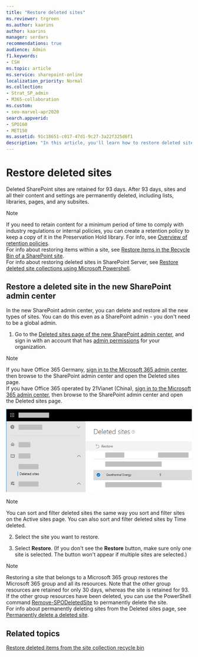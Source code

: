 ```yaml
---
title: "Restore deleted sites"
ms.reviewer: trgreen
ms.author: kaarins
author: kaarins
manager: serdars
recommendations: true
audience: Admin
f1.keywords:
- CSH
ms.topic: article
ms.service: sharepoint-online
localization_priority: Normal
ms.collection:  
- Strat_SP_admin
- M365-collaboration
ms.custom:
- seo-marvel-apr2020
search.appverid:
- SPO160
- MET150
ms.assetid: 91c18651-c017-47d1-9c27-3a22f325d6f1
description: "In this article, you'll learn how to restore deleted sites in the SharePoint admin center."
---
```


# Restore deleted sites

Deleted SharePoint sites are retained for 93 days. After 93 days, sites and all their content and settings are permanently deleted, including lists, libraries, pages, and any subsites.
  
> [!NOTE]
> If you need to retain content for a minimum period of time to comply with industry regulations or internal policies, you can create a retention policy to keep a copy of it in the Preservation Hold library. For info, see [Overview of retention policies](/office365/securitycompliance/retention-policies).<br> For info about restoring items within a site, see [Restore items in the Recycle Bin of a SharePoint site](https://support.office.com/article/6df466b6-55f2-4898-8d6e-c0dff851a0be). <br>For info about restoring deleted sites in SharePoint Server, see [Restore deleted site collections using Microsoft Powershell](/powershell/module/sharepoint-server/restore-spdeletedsite). 
  
 
## Restore a deleted site in the new SharePoint admin center

In the new SharePoint admin center, you can delete and restore all the new types of sites. You can do this even as a SharePoint admin - you don't need to be a global admin.

1. Go to the [Deleted sites page of the new SharePoint admin center](https://admin.microsoft.com/sharepoint?page=recycleBin&modern=true), and sign in with an account that has [admin permissions](./sharepoint-admin-role.md) for your organization.

>[!NOTE]
>If you have Office 365 Germany, [sign in to the Microsoft 365 admin center](https://go.microsoft.com/fwlink/p/?linkid=848041), then browse to the SharePoint admin center and open the Deleted sites page. <br>If you have Office 365 operated by 21Vianet (China), [sign in to the Microsoft 365 admin center](https://go.microsoft.com/fwlink/p/?linkid=850627), then browse to the SharePoint admin center and open the Deleted sites page.
 
![Deleted sites in the new SharePoint admin center](media/b195b8c7-ee2b-4a02-92cb-ed61899edd24.png)

>[!NOTE]
>You can sort and filter deleted sites the same way you sort and filter sites on the Active sites page. You can also sort and filter deleted sites by Time deleted.
    
2. Select the site you want to restore.

3. Select **Restore**. (If you don't see the **Restore** button, make sure only one site is selected. The button won't appear if multiple sites are selected.)
 
> [!NOTE]
> Restoring a site that belongs to a Microsoft 365 group restores the Microsoft 365 group and all its resources. Note that the other group resources are retained for only 30 days, whereas the site is retained for 93. If the other group resources have been deleted, you can use the PowerShell command [Remove-SPODeletedSite](/powershell/module/sharepoint-online/remove-spodeletedsite) to permanently delete the site. <br>For info about permanently deleting sites from the Deleted sites page, see [Permanently delete a deleted site](delete-site-collection.md#permanently-delete-a-site).
  
  
## Related topics

[Restore deleted items from the site collection recycle bin](https://support.office.com/article/5fa924ee-16d7-487b-9a0a-021b9062d14b)
